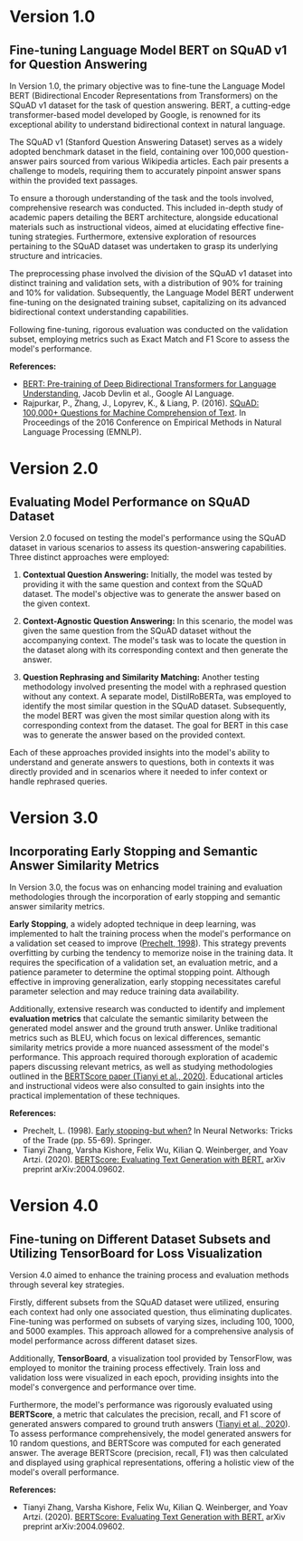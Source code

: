 # Version 1.0

## Fine-tuning Language Model BERT on SQuAD v1 for Question Answering

In Version 1.0, the primary objective was to fine-tune the Language Model BERT (Bidirectional Encoder Representations from Transformers) on the SQuAD v1 dataset for the task of question answering. BERT, a cutting-edge transformer-based model developed by Google, is renowned for its exceptional ability to understand bidirectional context in natural language.

The SQuAD v1 (Stanford Question Answering Dataset) serves as a widely adopted benchmark dataset in the field, containing over 100,000 question-answer pairs sourced from various Wikipedia articles. Each pair presents a challenge to models, requiring them to accurately pinpoint answer spans within the provided text passages.

To ensure a thorough understanding of the task and the tools involved, comprehensive research was conducted. This included in-depth study of academic papers detailing the BERT architecture, alongside educational materials such as instructional videos, aimed at elucidating effective fine-tuning strategies. Furthermore, extensive exploration of resources pertaining to the SQuAD dataset was undertaken to grasp its underlying structure and intricacies.

The preprocessing phase involved the division of the SQuAD v1 dataset into distinct training and validation sets, with a distribution of 90% for training and 10% for validation. Subsequently, the Language Model BERT underwent fine-tuning on the designated training subset, capitalizing on its advanced bidirectional context understanding capabilities.

Following fine-tuning, rigorous evaluation was conducted on the validation subset, employing metrics such as Exact Match and F1 Score to assess the model's performance.

**References:**
- [BERT: Pre-training of Deep Bidirectional Transformers for Language Understanding](https://arxiv.org/abs/1810.04805), Jacob Devlin et al., Google AI Language.
- Rajpurkar, P., Zhang, J., Lopyrev, K., & Liang, P. (2016). [SQuAD: 100,000+ Questions for Machine Comprehension of Text](https://www.aclweb.org/anthology/D16-1264/). In Proceedings of the 2016 Conference on Empirical Methods in Natural Language Processing (EMNLP).



# Version 2.0

## Evaluating Model Performance on SQuAD Dataset

Version 2.0 focused on testing the model's performance using the SQuAD dataset in various scenarios to assess its question-answering capabilities. Three distinct approaches were employed:

1. **Contextual Question Answering:** Initially, the model was tested by providing it with the same question and context from the SQuAD dataset. The model's objective was to generate the answer based on the given context.

2. **Context-Agnostic Question Answering:** In this scenario, the model was given the same question from the SQuAD dataset without the accompanying context. The model's task was to locate the question in the dataset along with its corresponding context and then generate the answer.

3. **Question Rephrasing and Similarity Matching:** Another testing methodology involved presenting the model with a rephrased question without any context. A separate model, DistilRoBERTa, was employed to identify the most similar question in the SQuAD dataset. Subsequently, the model BERT was given the most similar question along with its corresponding context from the dataset. The goal for BERT in this case was to generate the answer based on the provided context.

Each of these approaches provided insights into the model's ability to understand and generate answers to questions, both in contexts it was directly provided and in scenarios where it needed to infer context or handle rephrased queries.


# Version 3.0

## Incorporating Early Stopping and Semantic Answer Similarity Metrics

In Version 3.0, the focus was on enhancing model training and evaluation methodologies through the incorporation of early stopping and semantic answer similarity metrics.

**Early Stopping**, a widely adopted technique in deep learning, was implemented to halt the training process when the model's performance on a validation set ceased to improve ([Prechelt, 1998](https://link.springer.com/chapter/10.1007/BFb0028978)). This strategy prevents overfitting by curbing the tendency to memorize noise in the training data. It requires the specification of a validation set, an evaluation metric, and a patience parameter to determine the optimal stopping point. Although effective in improving generalization, early stopping necessitates careful parameter selection and may reduce training data availability.

Additionally, extensive research was conducted to identify and implement **evaluation metrics** that calculate the semantic similarity between the generated model answer and the ground truth answer. Unlike traditional metrics such as BLEU, which focus on lexical differences, semantic similarity metrics provide a more nuanced assessment of the model's performance. This approach required thorough exploration of academic papers discussing relevant metrics, as well as studying methodologies outlined in the [BERTScore paper (Tianyi et al., 2020)](https://arxiv.org/abs/2004.09602). Educational articles and instructional videos were also consulted to gain insights into the practical implementation of these techniques.

**References:**
- Prechelt, L. (1998). [Early stopping-but when?](https://link.springer.com/chapter/10.1007/BFb0028978) In Neural Networks: Tricks of the Trade (pp. 55-69). Springer.
- Tianyi Zhang, Varsha Kishore, Felix Wu, Kilian Q. Weinberger, and Yoav Artzi. (2020). [BERTScore: Evaluating Text Generation with BERT.](https://arxiv.org/abs/2004.09602) arXiv preprint arXiv:2004.09602.


# Version 4.0

## Fine-tuning on Different Dataset Subsets and Utilizing TensorBoard for Loss Visualization

Version 4.0 aimed to enhance the training process and evaluation methods through several key strategies.

Firstly, different subsets from the SQuAD dataset were utilized, ensuring each context had only one associated question, thus eliminating duplicates. Fine-tuning was performed on subsets of varying sizes, including 100, 1000, and 5000 examples. This approach allowed for a comprehensive analysis of model performance across different dataset sizes.

Additionally, **TensorBoard**, a visualization tool provided by TensorFlow, was employed to monitor the training process effectively. Train loss and validation loss were visualized in each epoch, providing insights into the model's convergence and performance over time.

Furthermore, the model's performance was rigorously evaluated using **BERTScore**, a metric that calculates the precision, recall, and F1 score of generated answers compared to ground truth answers ([Tianyi et al., 2020](https://arxiv.org/abs/2004.09602)). To assess performance comprehensively, the model generated answers for 10 random questions, and BERTScore was computed for each generated answer. The average BERTScore (precision, recall, F1) was then calculated and displayed using graphical representations, offering a holistic view of the model's overall performance.

**References:**
- Tianyi Zhang, Varsha Kishore, Felix Wu, Kilian Q. Weinberger, and Yoav Artzi. (2020). [BERTScore: Evaluating Text Generation with BERT.](https://arxiv.org/abs/2004.09602) arXiv preprint arXiv:2004.09602.

